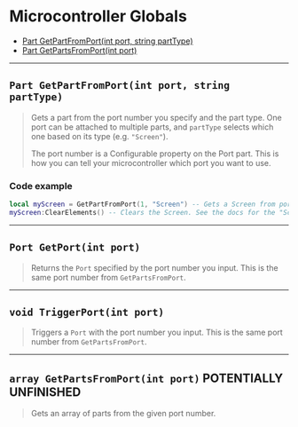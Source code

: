 # Microcontroller Globals
* [Part GetPartFromPort(int port, string partType)](#user-content-part-getpartfromportint-port-string-parttype)
* [Part GetPartsFromPort(int port)](#user-content-array-getpartsfromportint-port)

___

## `Part GetPartFromPort(int port, string partType)`
> Gets a part from the port number you specify and the part type. One port can be attached to multiple parts, and `partType` selects which one based on its type (e.g. `"Screen"`).
>
> The port number is a Configurable property on the Port part. This is how you can tell your microcontroller which port you want to use.

### Code example
```lua
local myScreen = GetPartFromPort(1, "Screen") -- Gets a Screen from port 1
myScreen:ClearElements() -- Clears the Screen. See the docs for the "Screen" part
```

___

## `Port GetPort(int port)`
> Returns the `Port` specified by the port number you input. This is the same port number from `GetPartsFromPort`.

___

## `void TriggerPort(int port)`
> Triggers a `Port` with the port number you input. This is the same port number from `GetPartsFromPort`.

___

## `array GetPartsFromPort(int port)` **POTENTIALLY UNFINISHED**
> Gets an array of parts from the given port number.